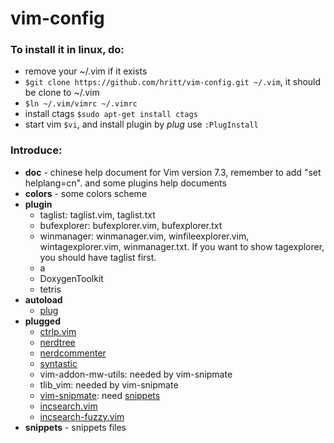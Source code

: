 # vim-config

### To install it in linux, do:
- remove your ~/.vim if it exists
- `$git clone https://github.com/hritt/vim-config.git ~/.vim`, it should be clone to ~/.vim
- `$ln ~/.vim/vimrc ~/.vimrc`
- install ctags `$sudo apt-get install ctags`
- start vim `$vi`, and install plugin by *plug* use `:PlugInstall`

### Introduce:
- **doc** - chinese help document for Vim version 7.3, remember to add "set helplang=cn". and some plugins help documents
- **colors** - some colors scheme
- **plugin**
	* taglist: taglist.vim, taglist.txt
	* bufexplorer: bufexplorer.vim, bufexplorer.txt
	* winmanager: winmanager.vim, winfileexplorer.vim, wintagexplorer.vim, winmanager.txt. If you want to show tagexplorer, you should have taglist first.
	* a
	* DoxygenToolkit
	* tetris
- **autoload**
	* [plug](https://github.com/junegunn/vim-plug)<!-- use plug instead of bundle -->
- **plugged**
	* [ctrlp.vim](https://github.com/kien/ctrlp.vim)
	* [nerdtree](https://github.com/scrooloose/nerdtree)
	* [nerdcommenter](https://github.com/scrooloose/nerdcommenter)
	* [syntastic](https://github.com/scrooloose/syntastic)
	* vim-addon-mw-utils: needed by vim-snipmate
	* tlib_vim: needed by vim-snipmate
	* [vim-snipmate](https://github.com/garbas/vim-snipmate): need [snippets](http://gthub.com/honza/vim-snippets/tree/master/snippets)
	<!--* [vim-airline](https://github.com/vim-airline/vim-airline): nice looking using [powerline-fonts](https://github.com/powerline/fonts/) -->
	* [incsearch.vim](https://github.com/haya14busa/incsearch.vim)
	* [incsearch-fuzzy.vim](https://github.com/haya14busa/incsearch-fuzzy.vim)
- **snippets** - snippets files


